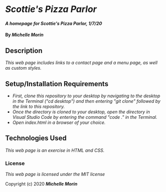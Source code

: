 # _Scottie's Pizza Parlor_

#### _A homepage for Scottie's Pizza Parlor, 1/7/20_

#### By _**Michelle Morin**_

## Description

_This web page includes links to a contact page and a menu page, as well as custom styles._

## Setup/Installation Requirements

* _First, clone this repository to your desktop by navigating to the desktop in the Terminal ("cd desktop") and then entering "git clone" followed by the link to this repository._
* _Once the directory is cloned to your desktop, open the directory in Visual Studio Code by entering the command "code ." in the Terminal._
* _Open index.html in a browser of your choice._

## Technologies Used

_This web page is an exercise in HTML and CSS._

### License

*This web page is licensed under the MIT license*

Copyright (c) 2020 **_Michelle Morin_**
